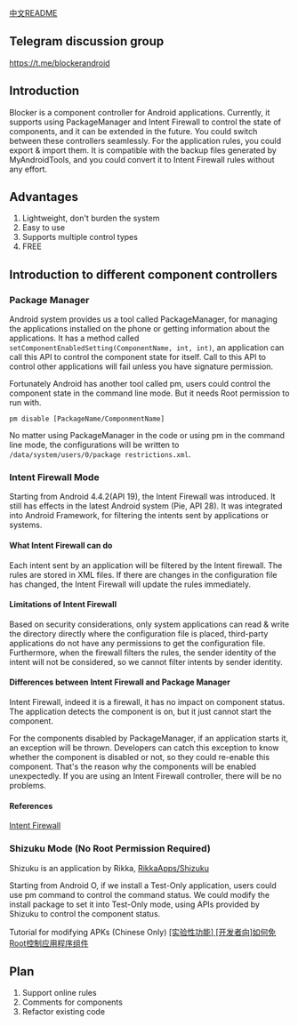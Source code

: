 [中文README](https://github.com/lihenggui/blocker/blob/master/README.zh-CN.md)

## Telegram discussion group
https://t.me/blockerandroid

## Introduction
Blocker is a component controller for Android applications. Currently, it supports using PackageManager and Intent Firewall to control the state of components, and it can be extended in the future. You could switch between these controllers seamlessly. For the application rules, you could export & import them. It is compatible with the backup files generated by MyAndroidTools, and you could convert it to Intent Firewall rules without any effort.

## Advantages
1. Lightweight, don't burden the system
2. Easy to use
3. Supports multiple control types
4. FREE

## Introduction to different component controllers
### Package Manager
Android system provides us a tool called PackageManager, for managing the applications installed on the phone or getting information about the applications. It has a method called ```setComponentEnabledSetting(ComponentName, int, int)```, an application can call this API to control the component state for itself. Call to this API to control other applications will fail unless you have signature permission.

Fortunately Android has another tool called pm, users could control the component state in the command line mode. But it needs Root permission to run with.

```
pm disable [PackageName/ComponmentName]
```

No matter using PackageManager in the code or using pm in the command line mode, the configurations will be written to ```/data/system/users/0/package
restrictions.xml```.

### Intent Firewall Mode
Starting from Android 4.4.2(API 19), the Intent Firewall was introduced. It still has effects in the latest Android system (Pie, API 28). It was integrated into Android Framework, for filtering the intents sent by applications or systems.

#### What Intent Firewall can do
Each intent sent by an application will be filtered by the Intent firewall. The rules are stored in XML files. If there are changes in the configuration file has changed, the Intent Firewall will update the rules immediately.

#### Limitations of Intent Firewall
Based on security considerations, only system applications can read & write the directory directly where the configuration file is placed, third-party applications do not have any permissions to get the configuration file. Furthermore, when the firewall filters the rules, the sender identity of the intent will not be considered, so we cannot filter intents by sender identity.

#### Differences between Intent Firewall and Package Manager
Intent Firewall, indeed it is a firewall, it has no impact on component status. The application detects the component is on, but it just cannot start the component.

For the components disabled by PackageManager, if an application starts it, an exception will be thrown. Developers can catch this exception to know whether the component is disabled or not, so they could re-enable this component. That's the reason why the components will be enabled unexpectedly. If you are using an Intent Firewall controller, there will be no problems.
#### References
[Intent Firewall](www.cis.syr.edu/~wedu/android/IntentFirewall/)

### Shizuku Mode (No Root Permission Required)
Shizuku is an application by Rikka, [RikkaApps/Shizuku](https://github.com/RikkaApps/Shizuku)

Starting from Android O, if we install a Test-Only application, users could use pm command to control the command status. We could modify the install package to set it into Test-Only mode, using APIs provided by Shizuku to control the component status.

Tutorial for modifying APKs (Chinese Only) [[实验性功能] [开发者向]如何免Root控制应用程序组件](https://github.com/lihenggui/blocker/wiki/%5B%E5%AE%9E%E9%AA%8C%E6%80%A7%E5%8A%9F%E8%83%BD%5D-%5B%E5%BC%80%E5%8F%91%E8%80%85%E5%90%91%5D%E5%A6%82%E4%BD%95%E5%85%8DRoot%E6%8E%A7%E5%88%B6%E5%BA%94%E7%94%A8%E7%A8%8B%E5%BA%8F%E7%BB%84%E4%BB%B6)
## Plan
1. Support online rules
2. Comments for components
3. Refactor existing code
